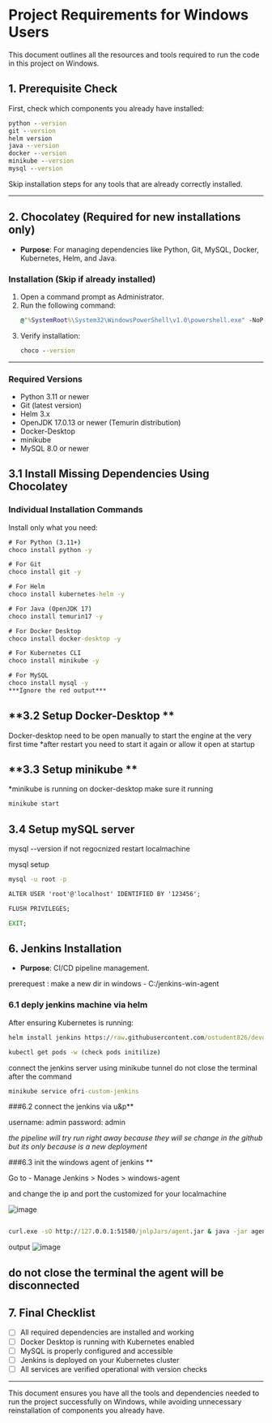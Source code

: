 # Project Requirements for Windows Users
This document outlines all the resources and tools required to run the code in this project on Windows.

## **1. Prerequisite Check**
First, check which components you already have installed:

```cmd
python --version
git --version
helm version
java --version
docker --version
minikube --version
mysql --version
```

Skip installation steps for any tools that are already correctly installed.

---
## **2. Chocolatey (Required for new installations only)**
- **Purpose**: For managing dependencies like Python, Git, MySQL, Docker, Kubernetes, Helm, and Java.

### **Installation** (Skip if already installed)
1. Open a command prompt as Administrator.
2. Run the following command:
   ```cmd
   @"%SystemRoot%\System32\WindowsPowerShell\v1.0\powershell.exe" -NoProfile -InputFormat None -ExecutionPolicy Bypass -Command "Set-ExecutionPolicy Bypass -Scope Process -Force; [System.Net.ServicePointManager]::SecurityProtocol = [System.Net.ServicePointManager]::SecurityProtocol -bor 3072; iex ((New-Object System.Net.WebClient).DownloadString('https://community.chocolatey.org/install.ps1'))" && SET "PATH=%PATH%;%ALLUSERSPROFILE%\chocolatey\bin"
   ```
3. Verify installation:
   ```cmd
   choco --version
   ```

---



### **Required Versions**
- Python 3.11 or newer
- Git (latest version)
- Helm 3.x
- OpenJDK 17.0.13 or newer (Temurin distribution)
- Docker-Desktop
- minikube
- MySQL 8.0 or newer


## **3.1 Install Missing Dependencies Using Chocolatey**
### **Individual Installation Commands**
Install only what you need:


```cmd
# For Python (3.11+)
choco install python -y

# For Git
choco install git -y

# For Helm
choco install kubernetes-helm -y

# For Java (OpenJDK 17)
choco install temurin17 -y

# For Docker Desktop
choco install docker-desktop -y

# For Kubernetes CLI
choco install minikube -y

# For MySQL
choco install mysql -y
***Ignore the red output***
```




## **3.2 Setup Docker-Desktop **

Docker-desktop need to be open manually to start the engine at the very first time
*after restart you need to start it again or allow it open at startup

## **3.3 Setup minikube **
*minikube is running on docker-desktop make sure it running
```cmd
minikube start
```

## **3.4 Setup mySQL server**

mysql --version
if not regocnized restart localmachine

mysql setup
```cmd
mysql -u root -p

ALTER USER 'root'@'localhost' IDENTIFIED BY '123456';

FLUSH PRIVILEGES;

EXIT;
```

## **6. Jenkins Installation**
- **Purpose**: CI/CD pipeline management.

prerequest :
make a new dir in windows - C:/jenkins-win-agent

### **6.1 deply jenkins machine via helm**
After ensuring Kubernetes is running:

```cmd
helm install jenkins https://raw.githubusercontent.com/ostudent826/devops_experts_project/main/jenkins-5.8.3.tgz

kubectl get pods -w (check pods initilize)
```
connect the jenkins server using minikube tunnel 
do not close the terminal after the command
```cmd
minikube service ofri-custom-jenkins 
```
###6.2 connect the jenkins via u&p**

username: admin
password: admin

*the pipeline will try run right away because they will se change in the github but its only because is a new deployment*

###6.3 init the windows agent of jenkins **

Go to - Manage Jenkins > Nodes > windows-agent


and change the ip and port the customized for your localmachine

![image](https://github.com/user-attachments/assets/411cfd39-4d21-49c2-98af-a25c98d3cbac)

```cmd

curl.exe -sO http://127.0.0.1:51580/jnlpJars/agent.jar & java -jar agent.jar -url http://127.0.0.1:51580/ -secret 4b4ba9340cc6d89ca3fa520b2a95b844a1b3c3616f0725ae9c774771f9f97513 -name "windows-agent" -webSocket -workDir "C:\jenkins-win-agent"
```

output
![image](https://github.com/user-attachments/assets/733e6e55-acb5-477c-9035-0fdf03e2120e)

do not close the terminal the agent will be disconnected
---


## **7. Final Checklist**
- [ ] All required dependencies are installed and working
- [ ] Docker Desktop is running with Kubernetes enabled
- [ ] MySQL is properly configured and accessible
- [ ] Jenkins is deployed on your Kubernetes cluster
- [ ] All services are verified operational with version checks

---
This document ensures you have all the tools and dependencies needed to run the project successfully on Windows, while avoiding unnecessary reinstallation of components you already have.
